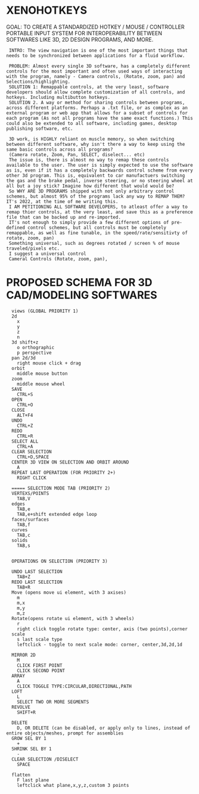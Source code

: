 # XENOHOTKEYS
GOAL: TO CREATE A STANDARDIZED HOTKEY / MOUSE / CONTROLLER PORTABLE INPUT SYSTEM FOR INTEROPERABILITY BETWEEN SOFTWARES LIKE 3D, 2D DESIGN PROGRAMS, AND MORE.
     
     INTRO: The view navigation is one of the most important things that needs to be synchronized between applications for a fluid workflow.

     PROBLEM: Almost every single 3D software, has a completely different controls for the most important and often used ways of interacting with the program, namely - Camera controls, (Rotate, zoom, pan) and Selections/highlighting.
     SOLUTION 1: Remappable controls, at the very least, software developers should allow complete customization of all controls, and hotkeys. Including multibutton hotkeys.
     SOLUTION 2. A way or method for sharing controls between programs, across different platforms. Perhaps a .txt file, or as complex as an external program or web app that allows for a subset of controls for each program (As not all programs have the same exact functions.) This could also be extended to all software, including games, desktop publishing software, etc.

     3D work, is HIGHLY reliant on muscle memory, so when switching between different software, why isn't there a way to keep using the same basic controls across all programs?
     (Camera rotate, Zoom, Pan, SELECT, diselect... etc)
     The issue is, there is almost no way to remap these controls available to the user. The user is simply expected to use the software as is, even if it has a completely backwards control scheme from every other 3d program. This is, equivalent to car manufactuers switching the gas and the brake pedal, inverse steering, or no steering wheel at all but a joy stick? Imagine how different that would would be?
     So WHY ARE 3D PROGRAMS shipped with not only arbitrary control schemes, but almost 95% of the programs lack any way to REMAP THEM? IT's 2022, at the time of me writing this.
     I AM PETITIONING ALL SOFTWARE DEVELOPERS, to atleast offer a way to remap thier controls, at the very least, and save this as a preference file that can be backed up and re-imported.
     IT's not enough to simply provide a few different options of pre-defined control schemes, but all controls must be completely remappable, as well as fine tunable, in the speed/rate/sensitivty of rotate, zoom, pan) 
     Something universal, such as degrees rotated / screen % of mouse traveled/pixels etc.
     I suggest a universal control
     Cameral Controls (Rotate, zoom, pan),
 


# PROPOSED SCHEMA FOR 3D CAD/MODELING SOFTWARES
      views (GLOBAL PRIORITY 1)
      2d 
        x
        y
        z
        n
      3d shift+z
        o orthographic
        p perspective
      pan 2d/3d	 
        right mouse click + drag
      orbit
        middle mouse button
      zoom
        middle mouse wheel
      SAVE
        CTRL+S
      OPEN
        CTRL+O
      CLOSE	
        ALT+F4
      UNDO	
        CTRL+Z
      REDO
        CTRL+R
      SELECT ALL
        CTRL+A
      CLEAR SELECTION
        CTRL+D,SPACE
      CENTER 3D VIEW ON SELECTION AND ORBIT AROUND
        A 
      REPEAT LAST OPERATION (FOR PRIORITY 2+)
        RIGHT CLICK

      ===== SELECTION MODE TAB (PRIORITY 2)
      VERTEXS/POINTS
        TAB,V
      edges
        TAB,e
        TAB,e+shift extended edge loop
      faces/surfaces
        TAB,f
      curves
        TAB,c
      solids
        TAB,s


      OPERATIONS ON SELECTION (PRIORITY 3)

      UNDO LAST SELECTION
        TAB+Z
      REDO LAST SELECTION
        TAB+R
      Move (opens move ui element, with 3 axises)
        m
        m,x
        m,y
        m,z
      Rotate(opens rotate ui element, with 3 wheels)
        r
        right click toggle rotate type: center, axis (two points),corner
      scale
        s last scale type
        leftclick - toggle to next scale mode: corner, center,3d,2d,1d

      MIRROR 2D
        M
        CLICK FIRST POINT
        CLICK SECOND POINT
      ARRAY
        A
        CLICK TOGGLE TYPE:CIRCULAR,DIRECTIONAL,PATH
      LOFT
        L
        SELECT TWO OR MORE SEGMENTS
      REVOLVE
        SHIFT+R

      DELETE
        D, OR DELETE (can be disabled, or apply only to lines, instead of entire objects/meshes, prompt for assemblies
      GROW SEL BY 1
        +
      SHRINK SEL BY 1
        -
      CLEAR SELECTION /DISELECT
        SPACE

      flatten
        F last plane
        leftclick what plane,x,y,z,custom 3 points



